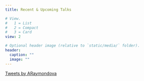 ```yaml
---
title: Recent & Upcoming Talks

# View.
#   1 = List
#   2 = Compact
#   3 = Card
view: 2

# Optional header image (relative to `static/media/` folder).
header:
  caption: ""
  image: ""
---
```



<a class="twitter-timeline" href="https://twitter.com/ARaymondova?ref_src=twsrc%5Etfw">Tweets by ARaymondova</a> <script async src="https://platform.twitter.com/widgets.js" charset="utf-8"></script> 

